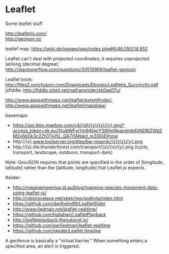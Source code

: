 # Leaflet
Some leaflet stuff


http://leafletjs.com/<br/>
http://geojson.io/

leatlef map: https://wjst.de/images/gps/index.php#6/46.050/14.952

Leaflet can't deal with projected coordinates; it requires unprojected lat/long (decimal degree): http://stackoverflow.com/questions/30510969/leaflet-geojson

Leaflet book: http://files2.syncfusion.com/Downloads/Ebooks/Leafletjs_Succinctly.pdf
jsfiddle: http://fiddle.jshell.net/nathansnider/sk0ae07u/

http://www.appswithmaps.net/leaflet/extentfinder/, http://www.appswithmaps.net/leaflet/mapdraw/


basemaps:
* https://api.tiles.mapbox.com/v4/{id}/{z}/{x}/{y}.png?access_token=pk.eyJ1IjoibWFwYm94IiwiYSI6ImNpandmbXliNDBjZWd2M2x6bDk3c2ZtOTkifQ._QA7i5Mpkd_m30IGElHziw
* http://{s}.www.toolserver.org/tiles/bw-mapnik/{z}/{x}/{y}.png
* http://{s}.tile.thunderforest.com/transport/{z}/{x}/{y}.png (cycle, transport, landscape, outdoors, transport-dark)


Note: GeoJSON requires that points are specified in the order of [longitude, latitude] rather than the [latitude, longitude] that Leaflet.js expects.

#slider:
* http://rowanwinsemius.id.au/blog/mapping-species-movement-data-using-leaflet-js/
* http://robinlovelace.net/sketches/goAtyla/index.html
* https://github.com/dwilhelm89/LeafletSlider
* http://www.liedman.net/leaflet-realtime/
* https://github.com/hallahan/LeafletPlayback
* http://leafletplayback.theoutpost.io/
* https://github.com/perliedman/leaflet-realtime
* https://github.com/skeate/Leaflet.timeline


A geofence is basically a “virtual barrier.” When something enters a specified area, an alert is triggered.
